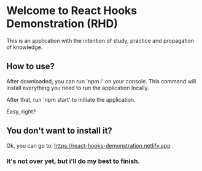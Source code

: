 # Welcome to React Hooks Demonstration (RHD)

This is an application with the intention of study, practice and propagation of knowledge.

## How to use?

After downloaded, you can run 'npm i' on your console. This command will install everything you need to run the application locally.

After that, run 'npm start' to initiate the application.

Easy, right?

## You don't want to install it?

Ok, you can go to: https://react-hooks-demonstration.netlify.app .

### It's not over yet, but i'll do my best to finish.